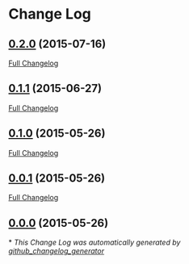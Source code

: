 # Change Log

## [0.2.0](https://github.com/jasonhutchens/parse_log_drain/tree/0.2.0) (2015-07-16)

[Full Changelog](https://github.com/jasonhutchens/parse_log_drain/compare/0.1.1...0.2.0)

## [0.1.1](https://github.com/jasonhutchens/parse_log_drain/tree/0.1.1) (2015-06-27)

[Full Changelog](https://github.com/jasonhutchens/parse_log_drain/compare/0.1.0...0.1.1)

## [0.1.0](https://github.com/jasonhutchens/parse_log_drain/tree/0.1.0) (2015-05-26)

[Full Changelog](https://github.com/jasonhutchens/parse_log_drain/compare/0.0.1...0.1.0)

## [0.0.1](https://github.com/jasonhutchens/parse_log_drain/tree/0.0.1) (2015-05-26)

[Full Changelog](https://github.com/jasonhutchens/parse_log_drain/compare/0.0.0...0.0.1)

## [0.0.0](https://github.com/jasonhutchens/parse_log_drain/tree/0.0.0) (2015-05-26)



\* *This Change Log was automatically generated by [github_changelog_generator](https://github.com/skywinder/Github-Changelog-Generator)*